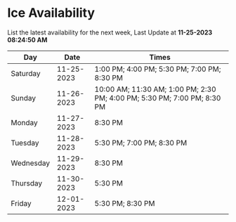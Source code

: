 # Ice Availability

List the latest availability for the next week, Last Update at **11-25-2023 08:24:50 AM**

| Day         | Date        | Times       |
| ----------- | ----------- | ----------- |
|Saturday|11-25-2023|1:00 PM; 4:00 PM; 5:30 PM; 7:00 PM; 8:30 PM|
|Sunday|11-26-2023|10:00 AM; 11:30 AM; 1:00 PM; 2:30 PM; 4:00 PM; 5:30 PM; 7:00 PM; 8:30 PM|
|Monday|11-27-2023|8:30 PM|
|Tuesday|11-28-2023|5:30 PM; 7:00 PM; 8:30 PM|
|Wednesday|11-29-2023|8:30 PM|
|Thursday|11-30-2023|5:30 PM|
|Friday|12-01-2023|5:30 PM; 8:30 PM|
